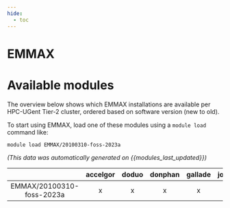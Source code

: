 ```yaml
---
hide:
  - toc
---
```


EMMAX
=====

# Available modules


The overview below shows which EMMAX installations are available per HPC-UGent Tier-2 cluster, ordered based on software version (new to old).

To start using EMMAX, load one of these modules using a `module load` command like:

```shell
module load EMMAX/20100310-foss-2023a
```

*(This data was automatically generated on {{modules_last_updated}})*  

| |accelgor|doduo|donphan|gallade|joltik|shinx|skitty|
| :---: | :---: | :---: | :---: | :---: | :---: | :---: | :---: |
|EMMAX/20100310-foss-2023a|x|x|x|x|-|x|x|
